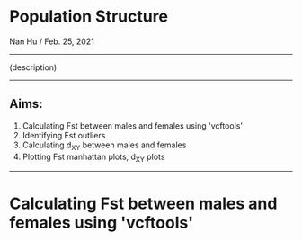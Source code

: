 # Population Structure
Nan Hu / Feb. 25, 2021

---

(description)

---
## Aims:
1. Calculating Fst between males and females using 'vcftools'
2. Identifying Fst outliers
3. Calculating d<sub>XY</sub> between males and females
4. Plotting Fst manhattan plots, d<sub>XY</sub> plots
---
# Calculating Fst between males and females using 'vcftools'
